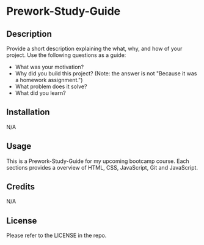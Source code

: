 # Prework-Study-Guide

## Description

Provide a short description explaining the what, why, and how of your project. Use the following questions as a guide:

- What was your motivation?
- Why did you build this project? (Note: the answer is not "Because it was a homework assignment.")
- What problem does it solve?
- What did you learn?



## Installation

N/A

## Usage

This is a Prework-Study-Guide for my upcoming bootcamp course. Each sections provides a overview of HTML, CSS, JavaScript, Git and JavaScript. 

## Credits

N/A

## License

Please refer to the LICENSE in the repo.
